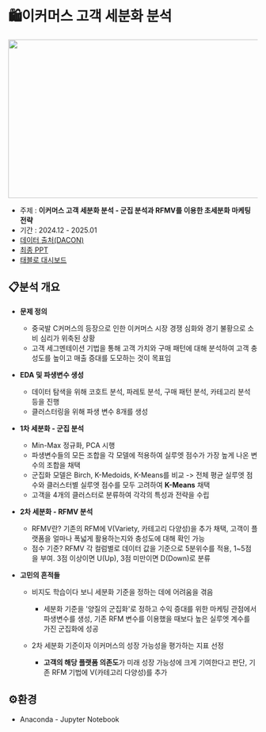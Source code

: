 # 🛍이커머스 고객 세분화 분석 

<img src = "https://github.com/maango97/marketing-segmentation/blob/main/%EB%A7%88%EC%BC%80%ED%8C%85_%ED%91%9C%EC%A7%80.png" width="600" height="320"/>

- 주제 : **이커머스 고객 세분화 분석 - 군집 분석과 RFMV를 이용한 초세분화 마케팅 전략**
- 기간 : 2024.12 - 2025.01 
- [데이터 출처(DACON)](https://dacon.io/competitions/official/236222/data)
- [최종 PPT](https://github.com/maango97/marketing-segmentation/blob/main/%EC%B5%9C%EC%A2%85_ppt.pdf)
- [태블로 대시보드](https://public.tableau.com/app/profile/.30606921/viz/_17373700099870/34?publish=yes)


## 📋분석 개요


- **문제 정의**

  - 중국발 C커머스의 등장으로 인한 이커머스 시장 경쟁 심화와 경기 불황으로 소비 심리가 위축된 상황
  - 고객 세그멘테이션 기법을 통해 고객 가치와 구매 패턴에 대해 분석하여 고객 충성도를 높이고 매출 증대를 도모하는 것이 목표임
    
- **EDA 및 파생변수 생성**

  - 데이터 탐색을 위해 코호트 분석, 파레토 분석, 구매 패턴 분석, 카테고리 분석 등을 진행
  - 클러스터링을 위해 파생 변수 8개를 생성
 
- **1차 세분화 - 군집 분석**
  
  - Min-Max 정규화, PCA 시행
  - 파생변수들의 모든 조합을 각 모델에 적용하여 실루엣 점수가 가장 높게 나온 변수의 조합을 채택
  - 군집화 모델은 Birch, K-Medoids, K-Means를 비교 -> 전체 평균 실루엣 점수와 클러스터별 실루엣 점수를 모두 고려하여 **K-Means** 채택
  - 고객을 4개의 클러스터로 분류하여 각각의 특성과 전략을 수립
    
- **2차 세분화 - RFMV 분석**

  - RFMV란? 기존의 RFM에 V(Variety, 카테고리 다양성)을 추가 채택, 고객이 플랫폼을 얼마나 폭넓게 활용하는지와 충성도에 대해 확인 가능
  - 점수 기준? RFMV 각 컬럼별로 데이터 값을 기준으로 5분위수를 적용, 1~5점을 부여. 3점 이상이면 U(Up), 3점 미만이면 D(Down)로 분류
 
- **고민의 흔적들**

  - 비지도 학습이다 보니 세분화 기준을 정하는 데에 어려움을 겪음
    
    - 세분화 기준을 '양질의 군집화'로 정하고 수익 증대를 위한 마케팅 관점에서 파생변수를 생성, 기존 RFM 변수를 이용했을 때보다 높은 실루엣 계수를 가진 군집화에 성공
      
  - 2차 세분화 기준이자 이커머스의 성장 가능성을 평가하는 지표 선정
    
    - **고객의 해당 플랫폼 의존도**가 미래 성장 가능성에 크게 기여한다고 판단, 기존 RFM 기법에 V(카테고리 다양성)를 추가


## ⚙환경

- Anaconda - Jupyter Notebook
